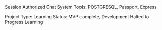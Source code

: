 Session Authorized Chat System
Tools: POSTGRESQL, Passport, Express

Project Type: Learning
Status: MVP complete, Development Halted to Progress Learning
